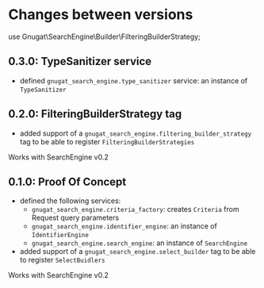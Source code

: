 # Changes between versions
use Gnugat\SearchEngine\Builder\FilteringBuilderStrategy;

## 0.3.0: TypeSanitizer service

* defined `gnugat_search_engine.type_sanitizer` service: an instance of `TypeSanitizer`

## 0.2.0: FilteringBuilderStrategy tag

* added support of a `gnugat_search_engine.filtering_builder_strategy` tag to be able to register `FilteringBuilderStrategies`

Works with SearchEngine v0.2

## 0.1.0: Proof Of Concept

* defined the following services:
    * `gnugat_search_engine.criteria_factory`: creates `Criteria` from Request query parameters
    * `gnugat_search_engine.identifier_engine`: an instance of `IdentifierEngine`
    * `gnugat_search_engine.search_engine`: an instance of `SearchEngine`
* added support of a `gnugat_search_engine.select_builder` tag to be able to register `SelectBuidlers`

Works with SearchEngine v0.2
